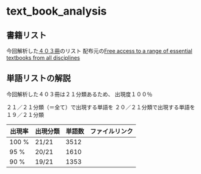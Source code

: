 # text_book_analysis
## 書籍リスト
今回解析した[４０３冊](https://github.com/TOOOOOOMY/text_book_analysis/blob/master/Free%2BEnglish%2Btextbooks.csv)のリスト
配布元の[Free access to a range of essential textbooks from all disciplines](https://www.springernature.com/gp/librarians/news-events/all-news-articles/industry-news-initiatives/free-access-to-textbooks-for-institutions-affected-by-coronaviru/17855960)


## 単語リストの解説
今回解析した４０３冊は２１分類あるため、
出現度１００％

２１／２１分類（＝全て）で出現する単語を
２０／２１分類で出現する単語を
１９／２１分類

|出現率  |出現分類  | 単語数 | ファイルリンク |
|---|---|---|---|
|100 %| 21/21 | 3512 |  |
| 95 %| 20/21 | 1610 |  |
| 90 %| 19/21 | 1353 |  |
